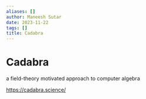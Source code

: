 ```yaml
---
aliases: []
author: Maneesh Sutar
date: 2023-11-22
tags: []
title: Cadabra
---
```


# Cadabra

a field-theory motivated approach to computer algebra

<https://cadabra.science/>
